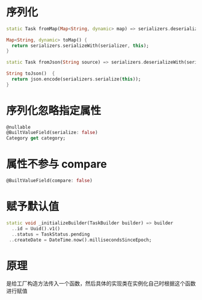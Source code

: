 # 序列化

```dart
static Task fromMap(Map<String, dynamic> map) => serializers.deserializeWith(serializer, map);  
  
Map<String, dynamic> toMap() {  
  return serializers.serializeWith(serializer, this);  
}  
  
static Task fromJson(String source) => serializers.deserializeWith(serializer, json.decode(source));  
  
String toJson()  {  
  return json.encode(serializers.serialize(this));  
}
```

# 序列化忽略指定属性

```dart
@nullable  
@BuiltValueField(serialize: false)  
Category get category;
```

# 属性不参与 compare

```dart
@BuiltValueField(compare: false) 
```

# 赋予默认值

```dart
static void _initializeBuilder(TaskBuilder builder) => builder  
  ..id = Uuid().v1()  
  ..status = TaskStatus.pending  
 ..createDate = DateTime.now().millisecondsSinceEpoch;
```

# 原理

是给工厂构造方法传入一个函数，然后具体的实现类在实例化自己时根据这个函数进行赋值